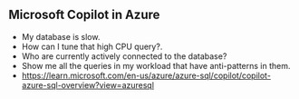 ## Microsoft Copilot in Azure

- My database is slow.
- How can I tune that high CPU query?.
- Who are currently actively connected to the database?
- Show me all the queries in my workload that have anti-patterns in them.
- https://learn.microsoft.com/en-us/azure/azure-sql/copilot/copilot-azure-sql-overview?view=azuresql
